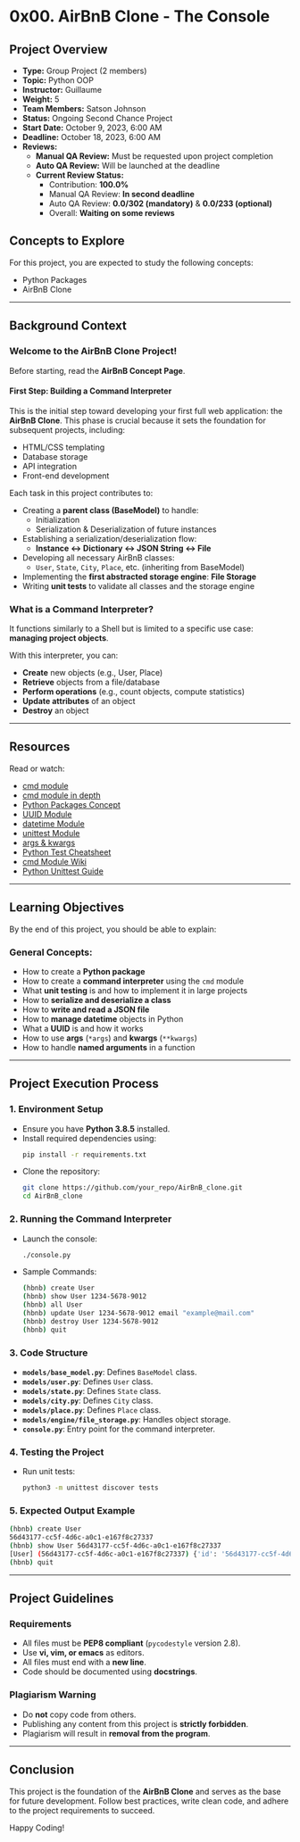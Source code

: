 # **0x00. AirBnB Clone - The Console**

## **Project Overview**
- **Type:** Group Project (2 members)
- **Topic:** Python OOP
- **Instructor:** Guillaume
- **Weight:** 5
- **Team Members:** Satson Johnson
- **Status:** Ongoing Second Chance Project
- **Start Date:** October 9, 2023, 6:00 AM
- **Deadline:** October 18, 2023, 6:00 AM
- **Reviews:**
  - **Manual QA Review:** Must be requested upon project completion
  - **Auto QA Review:** Will be launched at the deadline
  - **Current Review Status:**
    - Contribution: **100.0%**
    - Manual QA Review: **In second deadline**
    - Auto QA Review: **0.0/302 (mandatory)** & **0.0/233 (optional)**
    - Overall: **Waiting on some reviews**

## **Concepts to Explore**
For this project, you are expected to study the following concepts:
- Python Packages
- AirBnB Clone

---

## **Background Context**
### **Welcome to the AirBnB Clone Project!**
Before starting, read the **AirBnB Concept Page**.

#### **First Step: Building a Command Interpreter**
This is the initial step toward developing your first full web application: the **AirBnB Clone**. This phase is crucial because it sets the foundation for subsequent projects, including:
- HTML/CSS templating
- Database storage
- API integration
- Front-end development

Each task in this project contributes to:
- Creating a **parent class (BaseModel)** to handle:
  - Initialization
  - Serialization & Deserialization of future instances
- Establishing a serialization/deserialization flow:
  - **Instance ↔ Dictionary ↔ JSON String ↔ File**
- Developing all necessary AirBnB classes:
  - `User`, `State`, `City`, `Place`, etc. (inheriting from BaseModel)
- Implementing the **first abstracted storage engine**: **File Storage**
- Writing **unit tests** to validate all classes and the storage engine

### **What is a Command Interpreter?**
It functions similarly to a Shell but is limited to a specific use case: **managing project objects**.

With this interpreter, you can:
- **Create** new objects (e.g., User, Place)
- **Retrieve** objects from a file/database
- **Perform operations** (e.g., count objects, compute statistics)
- **Update attributes** of an object
- **Destroy** an object

---

## **Resources**
Read or watch:
- [cmd module](https://docs.python.org/3/library/cmd.html)
- [cmd module in depth](https://pymotw.com/3/cmd/)
- [Python Packages Concept](https://docs.python.org/3/tutorial/modules.html)
- [UUID Module](https://docs.python.org/3/library/uuid.html)
- [datetime Module](https://docs.python.org/3/library/datetime.html)
- [unittest Module](https://docs.python.org/3/library/unittest.html)
- [args & kwargs](https://realpython.com/python-kwargs-and-args/)
- [Python Test Cheatsheet](https://docs.python.org/3/library/unittest.html)
- [cmd Module Wiki](https://en.wikipedia.org/wiki/Cmd)
- [Python Unittest Guide](https://realpython.com/python-testing/)

---

## **Learning Objectives**
By the end of this project, you should be able to explain:

### **General Concepts:**
- How to create a **Python package**
- How to create a **command interpreter** using the `cmd` module
- What **unit testing** is and how to implement it in large projects
- How to **serialize and deserialize a class**
- How to **write and read a JSON file**
- How to **manage datetime** objects in Python
- What a **UUID** is and how it works
- How to use **args** (`*args`) and **kwargs** (`**kwargs`)
- How to handle **named arguments** in a function

---

## **Project Execution Process**

### **1. Environment Setup**
- Ensure you have **Python 3.8.5** installed.
- Install required dependencies using:
  ```bash
  pip install -r requirements.txt
  ```
- Clone the repository:
  ```bash
  git clone https://github.com/your_repo/AirBnB_clone.git
  cd AirBnB_clone
  ```

### **2. Running the Command Interpreter**
- Launch the console:
  ```bash
  ./console.py
  ```
- Sample Commands:
  ```bash
  (hbnb) create User
  (hbnb) show User 1234-5678-9012
  (hbnb) all User
  (hbnb) update User 1234-5678-9012 email "example@mail.com"
  (hbnb) destroy User 1234-5678-9012
  (hbnb) quit
  ```

### **3. Code Structure**
- **`models/base_model.py`**: Defines `BaseModel` class.
- **`models/user.py`**: Defines `User` class.
- **`models/state.py`**: Defines `State` class.
- **`models/city.py`**: Defines `City` class.
- **`models/place.py`**: Defines `Place` class.
- **`models/engine/file_storage.py`**: Handles object storage.
- **`console.py`**: Entry point for the command interpreter.

### **4. Testing the Project**
- Run unit tests:
  ```bash
  python3 -m unittest discover tests
  ```

### **5. Expected Output Example**
```bash
(hbnb) create User
56d43177-cc5f-4d6c-a0c1-e167f8c27337
(hbnb) show User 56d43177-cc5f-4d6c-a0c1-e167f8c27337
[User] (56d43177-cc5f-4d6c-a0c1-e167f8c27337) {'id': '56d43177-cc5f-4d6c-a0c1-e167f8c27337', 'created_at': '2023-10-09T06:00:00.000000', 'updated_at': '2023-10-09T06:00:00.000000'}
(hbnb) quit
```

---

## **Project Guidelines**
### **Requirements**
- All files must be **PEP8 compliant** (`pycodestyle` version 2.8).
- Use **vi, vim, or emacs** as editors.
- All files must end with a **new line**.
- Code should be documented using **docstrings**.

### **Plagiarism Warning**
- Do **not** copy code from others.
- Publishing any content from this project is **strictly forbidden**.
- Plagiarism will result in **removal from the program**.

---

## **Conclusion**
This project is the foundation of the **AirBnB Clone** and serves as the base for future development. Follow best practices, write clean code, and adhere to the project requirements to succeed.

Happy Coding!

